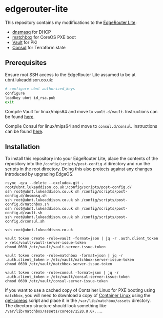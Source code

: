 # edgerouter-lite

This repository contains my modifications to the [EdgeRouter Lite][1]:
- [dnsmasq][2] for DHCP
- [matchbox][3] for CoreOS PXE boot
- [Vault][10] for PKI
- [Consul][11] for Terraform state

## Prerequisites

Ensure root SSH access to the EdgeRouter Lite assumed to be at
ubnt.lukeaddison.co.uk:
```sh
# configure ubnt authorized_keys
configure
loadkey ubnt id_rsa.pub
exit
```

Compile Vault for linux/mips64 and move to `vault.d/vault`. Instructions can be
found [here](vault.d/README.md).

Compile Consul for linux/mips64 and move to `consul.d/consul`. Instructions can
be found [here](consul.d/README.md).

## Installation

To install this repository into your EdgeRouter Lite, place the contents of the
repository into the `/config/scripts/post-config.d` directory and run the
scripts in the root directory. Doing this also protects against any changes
introduced by upgrading EdgeOS.

```
rsync -qza --delete --exclude=.git . root@ubnt.lukeaddison.co.uk:/config/scripts/post-config.d/
ssh root@ubnt.lukeaddison.co.uk sh /config/scripts/post-config.d/dnsmasq.sh
ssh root@ubnt.lukeaddison.co.uk sh /config/scripts/post-config.d/matchbox.sh
ssh root@ubnt.lukeaddison.co.uk sh /config/scripts/post-config.d/vault.sh
ssh root@ubnt.lukeaddison.co.uk sh /config/scripts/post-config.d/consul.sh

ssh root@ubnt.lukeaddison.co.uk

vault token create -role=vault -format=json | jq -r .auth.client_token > /etc/vault/vault-server-issue-token
chmod 0600 /etc/vault/vault-server-issue-token

vault token create -role=matchbox -format=json | jq -r .auth.client_token > /etc/vault/matchbox-server-issue-token
chmod 0600 /etc/vault/matchbox-server-issue-token

vault token create -role=consul -format=json | jq -r .auth.client_token > /etc/vault/consul-server-issue-token
chmod 0600 /etc/vault/consul-server-issue-token
```

If you want to use a cached copy of Container Linux for PXE booting using
`matchbox`, you will need to download a copy of [Container Linux][5] using the
[get-coreos][6] script and place it in the `/var/lib/matchbox/assets` directory.
The directory structure should look something like
`/var/lib/matchbox/assets/coreos/1520.8.0/...`.

  [1]: https://www.ubnt.com/edgemax/edgerouter-lite/
  [2]: http://www.thekelleys.org.uk/dnsmasq/doc.html
  [3]: https://github.com/coreos/matchbox
  [4]: https://github.com/dippynark/kube-matchbox-tf
  [5]: https://coreos.com/os/docs/latest/
  [6]: https://github.com/coreos/matchbox/blob/master/scripts/get-coreos
  [7]: ./matchbox.d/assets/README.md
  [8]: https://github.com/coreos/matchbox/blob/master/scripts/tls/cert-gen
  [9]: ./matchbox.d/etc/matchbox/README.md
  [10]: https://www.vaultproject.io/
  [11]: https://www.consul.io/
